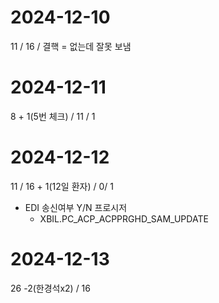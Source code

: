 


# 2024-12-10 
11 / 16 / 결핵 = 없는데 잘못 보냄


# 2024-12-11
8 + 1(5번 체크) / 11 / 1


# 2024-12-12
11 / 16 + 1(12일 환자) / 0/ 1

- EDI 송신여부 Y/N 프로시저
    - XBIL.PC_ACP_ACPPRGHD_SAM_UPDATE

# 2024-12-13
26 -2(한경석x2) / 16 